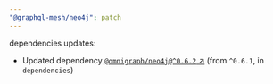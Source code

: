 ```yaml
---
"@graphql-mesh/neo4j": patch
---
```

dependencies updates:
  - Updated dependency [`@omnigraph/neo4j@^0.6.2` ↗︎](https://www.npmjs.com/package/@omnigraph/neo4j/v/0.6.2) (from `^0.6.1`, in `dependencies`)
